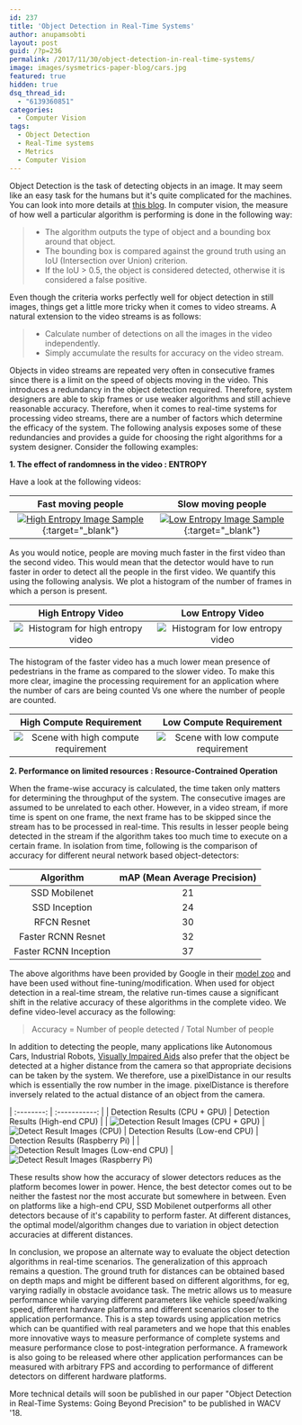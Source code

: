 ```yaml
---
id: 237
title: 'Object Detection in Real-Time Systems'
author: anupamsobti
layout: post
guid: /?p=236
permalink: /2017/11/30/object-detection-in-real-time-systems/
image: images/sysmetrics-paper-blog/cars.jpg
featured: true
hidden: true
dsq_thread_id:
  - "6139360851"
categories:
  - Computer Vision
tags:
  - Object Detection
  - Real-Time systems
  - Metrics
  - Computer Vision
---
```

Object Detection is the task of detecting objects in an image. It may seem like an easy task for the humans but it's quite complicated for the machines. You can look into more details at [this blog](https://ujjwalkarn.me/2016/08/11/intuitive-explanation-convnets/). In computer vision, the measure of how well a particular algorithm is performing is done in the following way:
> * The algorithm outputs the type of object and a bounding box around that object.
> * The bounding box is compared against the ground truth using an IoU (Intersection over Union) criterion.
> * If the IoU > 0.5, the object is considered detected, otherwise it is considered a false positive.

Even though the criteria works perfectly well for object detection in still images, things get a little more tricky when it comes to video streams. A natural extension to the video streams is as follows:

> * Calculate number of detections on all the images in the video independently.
> * Simply accumulate the results for accuracy on the video stream.

Objects in video streams are repeated very often in consecutive frames since there is a limit on the speed of objects moving in the video. This introduces a redundancy in the object detection required. Therefore, system designers are able to skip frames or use weaker algorithms and still achieve reasonable accuracy. Therefore, when it comes to real-time systems for processing video streams, there are a number of factors which determine the efficacy of the system. The following analysis exposes some of these redundancies and provides a guide for choosing the right algorithms for a system designer. Consider the following examples:

**1. The effect of randomness in the video : ENTROPY**

Have a look at the following videos:

| Fast moving people | Slow moving people |
| :----------------: | :----------------: |
|[![High Entropy Image Sample](/images/sysmetrics-paper-blog/bahnhof-clip.jpg)](https://motchallenge.net/movies/ETH-Bahnhof.mp4){:target="_blank"}|[![Low Entropy Image Sample](/images/sysmetrics-paper-blog/mot16-02-clip.jpg)](https://motchallenge.net/movies/MOT16-02.mp4){:target="_blank"}|

As you would notice, people are moving much faster in the first video than the second video. This would mean that the detector would have to run faster in order to detect all the people in the first video. We quantify this using the following analysis. We plot a histogram of the number of frames in which a person is present.

| High Entropy Video | Low Entropy Video | 
|:-----------------:|:-----------------:|
|![Histogram for high entropy video](/images/sysmetrics-paper-blog/bahnhof_histogram.png) | ![Histogram for low entropy video](/images/sysmetrics-paper-blog/MOT16-02_histogram.png)|

The histogram of the faster video has a much lower mean presence of pedestrians in the frame as compared to the slower video. To make this more clear, imagine the processing requirement for an application where the number of cars are being counted Vs one where the number of people are counted.

| High Compute Requirement | Low Compute Requirement | 
|:-----------------:|:-----------------:|
|![Scene with high compute requirement](/images/sysmetrics-paper-blog/cars.jpg) | ![Scene with low compute requirement](/images/sysmetrics-paper-blog/people.jpg)|

**2. Performance on limited resources : Resource-Contrained Operation**

When the frame-wise accuracy is calculated, the time taken only matters for determining the throughput of the system. The consecutive images are assumed to be unrelated to each other. However, in a video stream, if more time is spent on one frame, the next frame has to be skipped since the stream has to be processed in real-time. This results in lesser people being detected in the stream if the algorithm takes too much time to execute on a certain frame. In isolation from time, following is the comparison of accuracy for different neural network based object-detectors:


| **Algorithm** | **mAP** (Mean Average Precision) | 
| :-------: | :--------------------------: |
| SSD Mobilenet | 21 |
| SSD Inception | 24 |
| RFCN Resnet | 30 |
| Faster RCNN Resnet | 32 |
| Faster RCNN Inception | 37 |

The above algorithms have been provided by Google in their [model zoo](https://github.com/tensorflow/models/blob/master/research/object_detection/g3doc/detection_model_zoo.md) and have been used without fine-tuning/modification. When used for object detection in a real-time stream, the relative run-times cause a significant shift in the relative accuracy of these algorithms in the complete video. We define video-level accuracy as the following:

> Accuracy = Number of people detected / Total Number of people

In addition to detecting the people, many applications like Autonomous Cars, Industrial Robots, [Visually Impaired Aids](http://www.cse.iitd.ac.in/mavi) also prefer that the object be detected at a higher distance from the camera so that appropriate decisions can be taken by the system. We therefore, use a pixelDistance in our results which is essentially the row number in the image. pixelDistance is therefore inversely related to the actual distance of an object from the camera.

| :--------: | :-----------: |
| Detection Results (CPU + GPU) | Detection Results (High-end CPU) |
| ![Detection Result Images (CPU + GPU)](/images/sysmetrics-paper-blog/realTime_GPU.png) | ![Detect Result Images (CPU)](/images/sysmetrics-paper-blog/realTime_CPU.png)
| Detection Results (Low-end CPU) | Detection Results (Raspberry Pi) |
| ![Detection Result Images (Low-end CPU)](/images/sysmetrics-paper-blog/realTime_Atom.png) | ![Detect Result Images (Raspberry Pi)](/images/sysmetrics-paper-blog/realTime_Raspberry.png)

These results show how the accuracy of slower detectors reduces as the platform becomes lower in power. Hence, the best detector comes out to be neither the fastest nor the most accurate but somewhere in between. Even on platforms like a high-end CPU, SSD Mobilenet outperforms all other detectors because of it's capability to perform faster. At different distances, the optimal model/algorithm changes due to variation in object detection accuracies at different distances.

In conclusion, we propose an alternate way to evaluate the object detection algorithms in real-time scenarios. The generalization of this approach remains a question. The ground truth for distances can be obtained based on depth maps and might be different based on different algorithms, for eg, varying radially in obstacle avoidance task. The metric allows us to measure performance while varying different parameters like vehicle speed/walking speed, different hardware platforms and different scenarios closer to the application performance. This is a step towards using application metrics which can be quantified with real parameters and we hope that this enables more innovative ways to measure performance of complete systems and measure performance close to post-integration performance. A framework is also going to be released where other application performances can be measured with arbitrary FPS and according to performance of different detectors on different hardware platforms.

More technical details will soon be published in our paper "Object Detection in Real-Time Systems: Going Beyond Precision" to be published in WACV '18.
